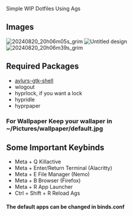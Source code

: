 Simple WIP Dotfiles Using Ags


 
## Images
![20240820_20h06m05s_grim](https://github.com/user-attachments/assets/00a6fc94-a968-44fb-8eeb-7cf7da17e0f3)
![Untitled design](https://github.com/user-attachments/assets/4a4f3add-7950-4fc3-b544-242852eef15e)
![20240820_20h06m39s_grim](https://github.com/user-attachments/assets/4266b337-624c-4638-a56a-e7eb2697989a)


## Required Packages 
- [aylurs-gtk-shell](https://github.com/Aylur/ags/)
- wlogout
- hyprlock, if you want a lock
- hypridle
- hyprpaper

### For Wallpaper Keep your wallaper in ~/Pictures/wallpaper/default.jpg

## Some Important Keybinds 
- Meta + Q  Killactive
- Meta + Enter/Return  Terminal (Alacritty)
- Meta + E  File Manager (Nemo)
- Meta + B  Browser (Firefox)
- Meta + R  App Launcher
- Ctrl + Shift + R Reload Ags
#### The default apps can be changed in binds.conf
